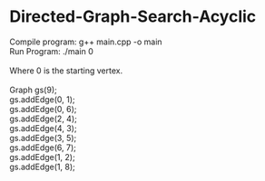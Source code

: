 # Directed-Graph-Search-Acyclic

Compile program: g++ main.cpp -o main <br/>
Run Program: ./main 0<br/>
<br/>
Where 0 is the starting vertex.<br/>
<br/>
Graph gs(9);<br/>
gs.addEdge(0, 1);<br/>
gs.addEdge(0, 6);<br/>
gs.addEdge(2, 4);<br/>
gs.addEdge(4, 3);<br/>
gs.addEdge(3, 5);<br/>
gs.addEdge(6, 7);<br/>
gs.addEdge(1, 2);<br/>
gs.addEdge(1, 8);<br/>
